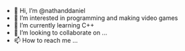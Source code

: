 - 👋 Hi, I’m @nathanddaniel
- 👀 I’m interested in programming and making video games
- 🌱 I’m currently learning C++
- 💞️ I’m looking to collaborate on ...
- 📫 How to reach me ...

<!---
nathanddaniel/nathanddaniel is a ✨ special ✨ repository because its `README.md` (this file) appears on your GitHub profile.
You can click the Preview link to take a look at your changes.
--->
